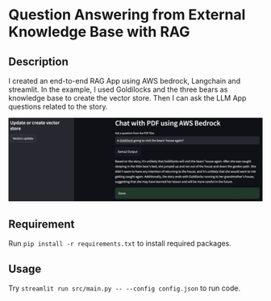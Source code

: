 # Question Answering from External Knowledge Base with RAG

## Description
I created an end-to-end RAG App using AWS bedrock, Langchain and streamlit. 
In the example, I used Goldilocks and the three bears as knowledge base 
to create the vector store. Then I can ask the LLM App questions related to 
the story.

![](images/Screenshot.png)

## Requirement
Run ```pip install -r requirements.txt``` to install required packages.

## Usage

Try ```streamlit run src/main.py -- --config config.json``` to run code.
